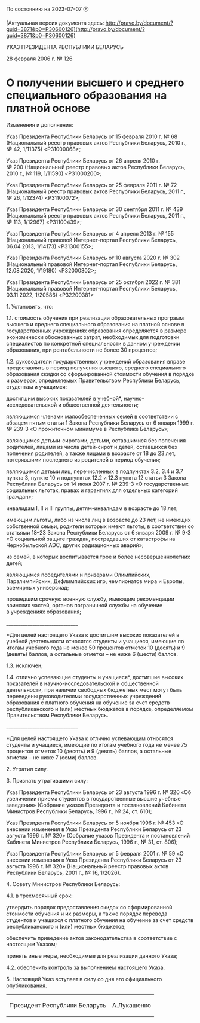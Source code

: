По состоянию на 2023-07-07 &#x1F550;

[Актуальная версия документа здесь: http://pravo.by/document/?guid=3871&p0=P30600126](http://pravo.by/document/?guid=3871&p0=P30600126)

<p>УКАЗ ПРЕЗИДЕНТА РЕСПУБЛИКИ БЕЛАРУСЬ</p>
<p>28 февраля 2006 г. № 126</p>
<h1>О получении высшего и среднего специального образования на платной основе</h1>
<p>Изменения и дополнения:</p>
<p>Указ Президента Республики Беларусь от 15 февраля 2010 г. № 68 (Национальный реестр правовых актов Республики Беларусь, 2010 г., № 42, 1/11375) &lt;P31000068&gt;;</p>
<p>Указ Президента Республики Беларусь от 26 апреля 2010 г. № 200 (Национальный реестр правовых актов Республики Беларусь, 2010 г., № 119, 1/11590) &lt;P31000200&gt;;</p>
<p>Указ Президента Республики Беларусь от 25 февраля 2011 г. № 72 (Национальный реестр правовых актов Республики Беларусь, 2011 г., № 26, 1/12374) &lt;P31100072&gt;;</p>
<p>Указ Президента Республики Беларусь от 30 сентября 2011 г. № 439 (Национальный реестр правовых актов Республики Беларусь, 2011 г., № 113, 1/12967) &lt;P31100439&gt;;</p>
<p>Указ Президента Республики Беларусь от 4 апреля 2013 г. № 155 (Национальный правовой Интернет-портал Республики Беларусь, 06.04.2013, 1/14173) &lt;P31300155&gt;;</p>
<p>Указ Президента Республики Беларусь от 10 августа 2020 г. № 302 (Национальный правовой Интернет-портал Республики Беларусь, 12.08.2020, 1/19180) &lt;P32000302&gt;;</p>
<p>Указ Президента Республики Беларусь от 25 октября 2022 г. № 381 (Национальный правовой Интернет-портал Республики Беларусь, 03.11.2022, 1/20586) &lt;P32200381&gt;</p>
<p></p>
<p>1. Установить, что:</p>
<p>1.1. стоимость обучения при реализации образовательных программ высшего и среднего специального образования на платной основе в государственных учреждениях образования определяется в размере экономически обоснованных затрат, необходимых для подготовки специалистов по конкретной специальности в данном учреждении образования, при рентабельности не более 30 процентов;</p>
<p>1.2. руководители государственных учреждений образования вправе предоставлять в период получения высшего, среднего специального образования скидки со сформированной стоимости обучения в порядке и размерах, определяемых Правительством Республики Беларусь, студентам и учащимся:</p>
<p>достигшим высоких показателей в учебной*, научно-исследовательской и общественной деятельности;</p>
<p>являющимся членами малообеспеченных семей в соответствии с абзацем пятым статьи 1 Закона Республики Беларусь от 6 января 1999 г. № 239-З «О прожиточном минимуме в Республике Беларусь»;</p>
<p>являющимся детьми-сиротами, детьми, оставшимися без попечения родителей, лицами из числа детей-сирот и детей, оставшихся без попечения родителей, а также лицами в возрасте от 18 до 23 лет, потерявшими последнего из родителей в период обучения;</p>
<p>являющимся детьми лиц, перечисленных в подпунктах 3.2, 3.4 и 3.7 пункта 3, пункте 10 и подпунктах 12.2 и 12.3 пункта 12 статьи 3 Закона Республики Беларусь от 14 июня 2007 г. № 239-З «О государственных социальных льготах, правах и гарантиях для отдельных категорий граждан»;</p>
<p>инвалидам I, II и III группы, детям-инвалидам в возрасте до 18 лет;</p>
<p>имеющим льготы, либо из числа лиц в возрасте до 23 лет, не имеющих собственной семьи, родители которых имеют льготы, в соответствии со статьями 18–23 Закона Республики Беларусь от 6 января 2009 г. № 9-З «О социальной защите граждан, пострадавших от катастрофы на Чернобыльской АЭС, других радиационных аварий»;</p>
<p>из семей, в которых воспитывается трое и более несовершеннолетних детей;</p>
<p>являющимся победителями и призерами Олимпийских, Паралимпийских, Дефлимпийских игр, чемпионатов мира и Европы, всемирных универсиад;</p>
<p>прошедшим срочную военную службу, имеющим рекомендации воинских частей, органов пограничной службы на обучение в учреждениях образования;</p>
<p>______________________________</p>
<p>*Для целей настоящего Указа к достигшим высоких показателей в учебной деятельности относятся студенты и учащиеся, имеющие по итогам учебного года не менее 50 процентов отметок 10 (десять) и 9 (девять) баллов, а остальные отметки – не ниже 6 (шести) баллов.</p>
<p>1.3. исключен;</p>
<p>1.4. отлично успевающие студенты и учащиеся*, достигшие высоких показателей в научно-исследовательской и общественной деятельности, при наличии свободных бюджетных мест могут быть переведены руководителями государственных учреждений образования с платного обучения на обучение за счет средств республиканского и (или) местных бюджетов в порядке, определяемом Правительством Республики Беларусь.</p>
<p>______________________________</p>
<p>*Для целей настоящего Указа к отлично успевающим относятся студенты и учащиеся, имеющие по итогам учебного года не менее 75 процентов отметок 10 (десять) и 9 (девять) баллов, а остальные отметки – не ниже 7 (семи) баллов.</p>
<p>2. Утратил силу.</p>
<p>3. Признать утратившими силу:</p>
<p>Указ Президента Республики Беларусь от 23 августа 1996 г. № 320 «Об увеличении приема студентов в государственные высшие учебные заведения» (Собрание указов Президента и постановлений Кабинета Министров Республики Беларусь, 1996 г., № 24, ст. 610);</p>
<p>Указ Президента Республики Беларусь от 5 ноября 1996 г. № 453 «О внесении изменения в Указ Президента Республики Беларусь от 23 августа 1996 г. № 320» (Собрание указов Президента и постановлений Кабинета Министров Республики Беларусь, 1996 г., № 31, ст. 806);</p>
<p>Указ Президента Республики Беларусь от 5 февраля 2001 г. № 59 «О внесении изменения в Указ Президента Республики Беларусь от 23 августа 1996 г. № 320» (Национальный реестр правовых актов Республики Беларусь, 2001 г., № 16, 1/2026).</p>
<p>4. Совету Министров Республики Беларусь:</p>
<p>4.1. в трехмесячный срок:</p>
<p>утвердить порядок предоставления скидок со сформированной стоимости обучения и их размеры, а также порядок перевода студентов и учащихся с платного обучения на обучение за счет средств республиканского и (или) местных бюджетов;</p>
<p>обеспечить приведение актов законодательства в соответствие с настоящим Указом;</p>
<p>принять иные меры, необходимые для реализации данного Указа;</p>
<p>4.2. обеспечить контроль за выполнением настоящего Указа.</p>
<p>5. Настоящий Указ вступает в силу со дня его официального опубликования.</p>
<p></p>
<table><tr>
<td><p>Президент Республики Беларусь</p></td>
<td><p>А.Лукашенко</p></td>
</tr></table>
<p></p>